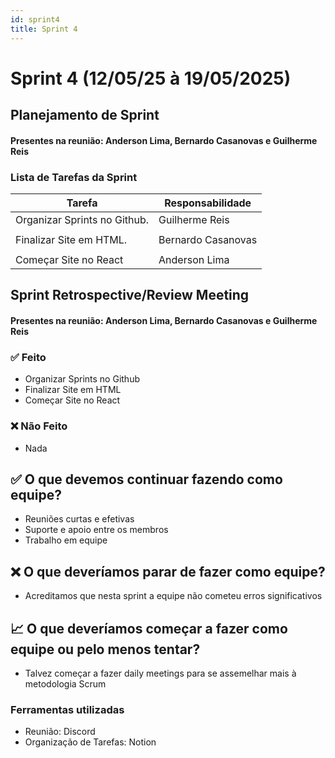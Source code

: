 ```yaml
---
id: sprint4
title: Sprint 4
---
```

# Sprint 4 (12/05/25 à 19/05/2025)

## Planejamento de Sprint

#### Presentes na reunião: Anderson Lima, Bernardo Casanovas e Guilherme Reis

### Lista de Tarefas da Sprint

| Tarefa                                                                                       | Responsabilidade |
| -------------------------------------------------------------------------------------------- | ---------------- |
| Organizar Sprints no Github.                                                                    | Guilherme Reis
            |
| Finalizar Site em HTML.                                          | Bernardo Casanovas
              |
| Começar Site no React                                                              | Anderson Lima              |



## Sprint Retrospective/Review Meeting

#### Presentes na reunião: Anderson Lima, Bernardo Casanovas e Guilherme Reis

### ✅ Feito
- Organizar Sprints no Github
- Finalizar Site em HTML
- Começar Site no React

### ❌ Não Feito
- Nada


## ✅ O que devemos continuar fazendo como equipe?
- Reuniões curtas e efetivas
- Suporte e apoio entre os membros
- Trabalho em equipe

## ❌ O que deveríamos parar de fazer como equipe?
- Acreditamos que nesta sprint a equipe não cometeu erros significativos


## 📈 O que deveríamos começar a fazer como equipe ou pelo menos tentar?
- Talvez começar a fazer daily meetings para se assemelhar mais à metodologia Scrum


### Ferramentas utilizadas

- Reunião: Discord
- Organização de Tarefas: Notion

